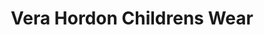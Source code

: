 ---
title: "Vera Hordon Childrens Wear"
url: /chester-le-street/vera-hordon-childrens-wear/
shop: clothes
---